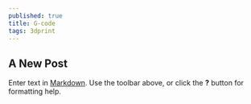 ```yaml
---
published: true
title: G-code
tags: 3dprint
---
```

## A New Post

Enter text in [Markdown](http://daringfireball.net/projects/markdown/). Use the toolbar above, or click the **?** button for formatting help.
